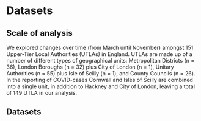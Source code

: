 # Datasets

## Scale of analysis

We explored changes over time (from March until November) amongst 151 Upper-Tier Local Authorities (UTLAs) in England. UTLAs are made up of a number of different types of geographical units: Metropolitan Districts (n = 36), London Boroughs (n = 32) plus City of London (n = 1), Unitary Authorities (n = 55) plus Isle of Scilly (n = 1), and County Councils (n = 26). In the reporting of COVID-cases Cornwall and Isles of Scilly are combined into a single unit, in addition to Hackney and City of London, leaving a total of 149 UTLA in our analysis.

## Datasets


